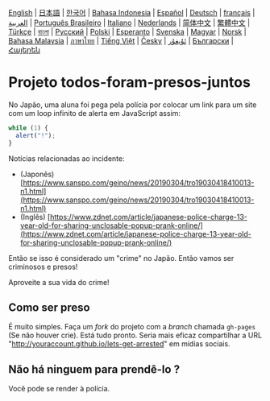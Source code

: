 
[English](README.md) | [日本語](README.ja.md) | [한국어](README.ko.md) | [Bahasa Indonesia](README.in.md) | [Español](README.es.md) | [Deutsch](README.de.md) | [français](README.fr.md) | [العربية](README.ar.md) | [Português Brasileiro](README.pt-br.md) | [Italiano](README.it.md) | [Nederlands](README.nl.md) | [简体中文](README.zh_hans.md) | [繁體中文](README.zh_hant.md) | [Türkçe](README.tr.md) | [বাংলা](README.bn.md)  | [Русский](README.ru.md) | [Polski](README.pl.md) | [Esperanto](README.eo.md) | [Svenska](README.se.md) | [Magyar](README.hu.md) | [Norsk](README.no.md) | [Bahasa Malaysia](README.ms.md) | [ภาษาไทย](README.th.md) | [Tiếng Việt](README.vi.md) | [Česky](README.cz.md) | [ئۇيغۇر](README.ug.md) | [Български](README.bg.md) | [Հայերեն](README.am.md) 

# Projeto todos-foram-presos-juntos

No Japão, uma aluna foi pega pela polícia por colocar um link para um site com um loop infinito de alerta em JavaScript assim:

```js
while (1) {
  alert("!");
}
```

Notícias relacionadas ao incidente:

- (Japonês) [https://www.sanspo.com/geino/news/20190304/tro19030418410013-n1.html](https://www.sanspo.com/geino/news/20190304/tro19030418410013-n1.html)
- (Inglês) [https://www.zdnet.com/article/japanese-police-charge-13-year-old-for-sharing-unclosable-popup-prank-online/](https://www.zdnet.com/article/japanese-police-charge-13-year-old-for-sharing-unclosable-popup-prank-online/)

Então se isso é considerado um "crime" no Japão. Então vamos ser criminosos e presos!

Aproveite a sua vida do crime!

## Como ser preso

É muito simples. Faça um _fork_ do projeto com a _branch_ chamada `gh-pages` (Se não houver crie). Está tudo pronto. Seria mais eficaz compartilhar a URL "http://youraccount.github.io/lets-get-arrested" em mídias sociais.

## Não há ninguem para prendê-lo ?

Você pode se render à polícia.
